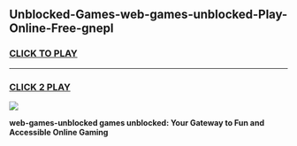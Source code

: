
## Unblocked-Games-web-games-unblocked-Play-Online-Free-gnepl
<h3>
<a href="https://premium76.site?title=web-games-unblocked&ref=26A">CLICK TO PLAY</a></h3>
<hr>

<h3>
<a href="https://premium76.site?title=web-games-unblocked&ref=26A">CLICK 2 PLAY</a>
  
</h3>

<a href="https://premium76.site?title=web-games-unblocked&ref=26A"><img src="https://clearcache.store/games.png"></a>


**web-games-unblocked games unblocked: Your Gateway to Fun and Accessible Online Gaming**
